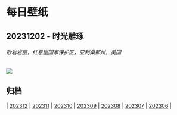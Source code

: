 # 每日壁纸

## 20231202 - 时光雕琢

###### 砂岩岩层，红悬崖国家保护区，亚利桑那州，美国

![](https://www.bing.com/th?id=OHR.VermilionCliffs_ZH-CN3945784250_UHD.jpg)

## 归档

| [202312](/202312/README.md)
| [202311](/202311/README.md)
| [202310](/202310/README.md)
| [202309](/202309/README.md)
| [202308](/202308/README.md)
| [202307](/202307/README.md)
| [202306](/202306/README.md)
|